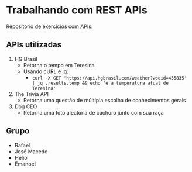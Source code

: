 # Trabalhando com REST APIs

Repositório de exercícios com APIs.

## APIs utilizadas

1. HG Brasil
    - Retorna o tempo em Teresina
    - Usando cURL e jq:
        - `curl -X GET 'https://api.hgbrasil.com/weather?woeid=455835' | jq .results.temp && echo 'é a temperatura atual de Teresina'`
1. The Trivia API
    - Retorna uma questão de múltipla escolha de conhecimentos gerais
1. Dog CEO
    - Retorna uma foto aleatória de cachoro junto com sua raça

## Grupo

- Rafael
- José Macedo
- Hélio
- Emanoel

